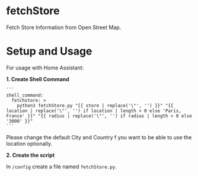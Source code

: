 # fetchStore
Fetch Store Information from Open Street Map.


# Setup and Usage

For usage with Home Assistant:

**1. Create Shell Command** 

    ```
    shell_command:
      fetchstore: >
        python3 fetchStore.py "{{ store | replace('\"', '') }}" "{{ location | replace('\"', '') if location | length > 0 else 'Paris, France' }}" "{{ radius | replace('\"', '') if radius | length > 0 else '3000' }}"
    ```

Please change the default City and Country f you want to be able to use the location optionally.


**2. Create the script**

In `/config` create a file named `fetchStore.py`.

```

```
